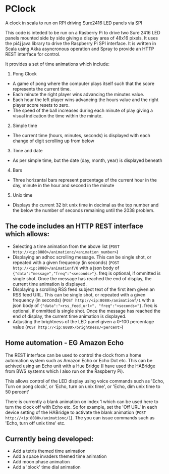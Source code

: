 # PClock
A clock in scala to run on RPI driving Sure2416 LED panels via SPI

This code is inteded to be run on a Rasberry Pi to drive two Sure 2416 LED panels mounted side by side giving a display area of 48x16 pixels. 
It uses the pi4j java library to drive the Raspberry Pi SPI interface.
It is written in Scala using Akka asyncronous operation and Spray to provide an HTTP REST interface for control.

It provides a set of time animations which include:

1. Pong Clock
  * A game of pong where the computer plays itself such that the score represents the current time. 
  * Each minute the right player wins advancing the minutes value. 
  * Each hour the left player wins advancing the hours value and the right player score resets to zero.
  * The speed of the ball increases during each minute of play giving a visual indication the time within the minute.

2. Simple time
  * The current time (hours, minutes, seconds) is displayed with each change of digit scrolling up from below

3. Time and date
  * As per simple time, but the date (day, month, year) is displayed beneath

4. Bars
  * Three horizantal bars represent percentage of the current hour in the day, minute in the hour and second in the minute
  
5. Unix time
  * Displays the current 32 bit unix time in decimal as the top number and the below the number of seconds remaining until the 2038 problem.

## The code includes an HTTP REST interface which allows:
  * Selecting a time animation from the above list (`POST http://<ip:8080>/animationc/<animation_number>`)
  * Displaying an adhoc scrolling message. This can be single shot, or repeated with a given frequency 
  (in seconds) (`POST http://<ip:8080>/animationf/0` with a json body of `{"data":"message","freq":"<seconds>"}`. freq is optional, 
  if ommitted is single shot. Once the message has reached the end of display, the current time animation is displayed.
  * Displaying a scrolling RSS feed subject text of the first item given an RSS feed URL. This can be single shot, or repeated with a given frequency 
  (in seconds) (`POST http://<ip:8080>/animationf/1` with a json body of `{"data":"<rss_feed_url>", "freq":"<seconds>"}`. 
  freq is optional, if ommitted is single shot. Once the message has reached the end of display, the current time animation is displayed.
  * Adjusting the brightness of the LED panel given a 0-100 percentage value (`POST http://<ip:8080>/brightness/<percent>`)

## Home automation - EG Amazon Echo

The REST interface can be used to control the clock from a home automation system such as Amazon Echo or Echo Dot etc. This can be achived using 
an Echo unit with a Hue Bridge (I have used the HABridge from BWS systems which I also run on the Raspberry Pi). 

This allows control of the LED display 
using voice commands such as 'Echo, Turn on pong clock', or 'Echo, turn on unix time', or 'Echo, dim unix time to 50 percent'

There is currently a blank animation on index 1 which can be used here to turn the clock off with Echo etc. So for example, set the 
'Off URL' in each device setting of the HABridge to activate the blank animation (`POST http://<ip:8080>/animationc/1`). The you can issue 
commands such as 'Echo, turn off unix time' etc.

## Currently being developed:
  * Add a tetris themed time animation
  * Add a space invaders themed time animation
  * Add moon phase animation
  * Add a 'block' time dial animation

